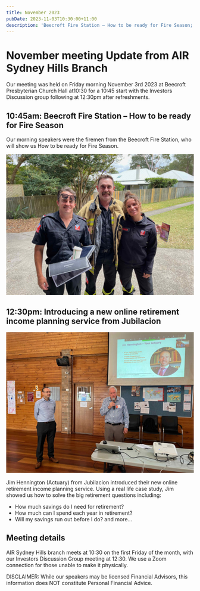 ```yaml
---
title: November 2023
pubDate: 2023-11-03T10:30:00+11:00
description: 'Beecroft Fire Station – How to be ready for Fire Season; Introducing a new online retirement income planning service from Jubilacion'
---
```


# November meeting Update from AIR Sydney Hills Branch

Our meeting was held on Friday morning November 3rd 2023 at Beecroft Presbyterian Church Hall at10:30 for a 10:45 start with the Investors Discussion group following at 12:30pm after refreshments.

## 10:45am: Beecroft Fire Station – How to be ready for Fire Season

Our morning speakers were the firemen from the Beecroft Fire Station, who will show us How to be ready for Fire Season.

![firemen](../../assets/images/IMG_6415.jpeg)

## 12:30pm: Introducing a new online retirement income planning service from Jubilacion

![Jubilacion](../../assets/images/IMG_6418.jpeg)

Jim Hennington (Actuary) from Jubilacion introduced their new online retirement income planning service. Using a real life case study, Jim showed us how to solve the big retirement questions including:

- How much savings do I need for retirement?
- How much can I spend each year in retirement?
- Will my savings run out before I do? and more…

## Meeting details

AIR Sydney Hills branch meets at 10:30 on the first Friday of the month, with our Investors Discussion Group meeting at 12:30. We use a Zoom connection for those unable to make it physically.

DISCLAIMER: While our speakers may be licensed Financial Advisors, this information does NOT constitute Personal Financial Advice.
